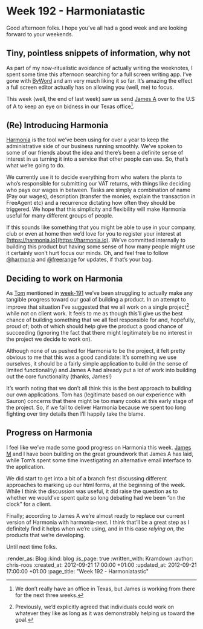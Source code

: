 Week 192 - Harmoniatastic
=========================

Good afternoon folks.  I hope you’ve all had a good week and are looking forward to your weekends.

## Tiny, pointless snippets of information, why not

As part of my now-ritualistic avoidance of actually writing the weeknotes, I spent some time this afternoon searching for a full screen writing app.  I’ve gone with [ByWord](http://bywordapp.com/) and am very much liking it so far.  It’s amazing the effect a full screen editor actually has on allowing you (well, me) to focus.

This week (well, the end of last week) saw us send [James A](/james-adam) over to the U.S of A to keep an eye on bidness in our Texas office[^1].

## (Re) Introducing Harmonia

[Harmonia](https://github.com/freerange/harmonia) is the tool we’ve been using for over a year to keep the administrative side of our business running smoothly.  We’ve spoken to some of our friends about the idea and there’s been a definite sense of interest in us turning it into a service that other people can use.  So, that’s what we’re going to do.

We currently use it to decide everything from who waters the plants to who’s responsible for submitting our VAT returns, with things like deciding who pays our wages in between.  Tasks are simply a combination of name (Pay our wages), description (transfer the monies, explain the transaction in FreeAgent etc) and a recurrence dictating how often they should be triggered.  We hope that this simplicity and flexibility will make Harmonia useful for many different groups of people.

If this sounds like something that you might be able to use in your company, club or even at home then we’d love for you to register your interest at [https://harmonia.io](https://harmonia.io).  We’ve committed internally to building this product but having some sense of how many people might use it certainly won’t hurt focus our minds.  Oh, and feel free to follow [@harmonia](https://twitter.com/harmonia) and [@freerange](https://twitter.com/freerange) for updates, if that’s your bag.

## Deciding to work on Harmonia

As [Tom](/tom-ward) mentioned in [week-191](/week-191) we’ve been struggling to actually make any tangible progress toward our goal of building a product.  In an attempt to improve that situation I’ve suggested that we all work on a single project[^2] while not on client work.  It feels to me as though this’ll give us the best chance of building something that we all feel responsible for and, hopefully, proud of; both of which should help give the product a good chance of succeeding (ignoring the fact that there might legitimately be no interest in the project we decide to work on).

Although none of us pushed for Harmonia to be the project, it felt pretty obvious to me that this was a good candidate: It’s something we use ourselves, it should be a fairly simple application to build (in the sense of limited functionality) and James A had already put a lot of work into building out the core functionality (thanks, James!)

It’s worth noting that we don’t all think this is the best approach to building our own applications.  Tom has (legitimate based on our experience with Sauron) concerns that there might be too many cooks at this early stage of the project.  So, if we fail to deliver Harmonia because we spent too long fighting over tiny details then I’ll happily take the blame.

## Progress on Harmonia

I feel like we’ve made some good progress on Harmonia this week.  [James M](/james-mead) and I have been building on the great groundwork that James A has laid, while Tom’s spent some time investigating an alternative email interface to the application.

We did start to get into a bit of a branch fest discussing different approaches to marking up our html forms, at the beginning of the week.  While I think the discussion was useful, it did raise the question as to whether we would’ve spent quite so long debating had we been “on the clock” for a client.

Finally; according to James A we’re almost ready to replace our current version of Harmonia with harmonia-next.  I think that’ll be a great step as I definitely find it helps when we’re using, and in this case *relying on*, the products that we’re developing.

Until next time folks.

[^1]: We don’t really have an office in Texas, but James *is* working from there for the next three weeks.

[^2]: Previously, we’d explicitly agreed that individuals could work on whatever they like as long as it was demonstrably helping us toward the goal.

:render_as: Blog
:kind: blog
:is_page: true
:written_with: Kramdown
:author: chris-roos
:created_at: 2012-09-21 17:00:00 +01:00
:updated_at: 2012-09-21 17:00:00 +01:00
:page_title: "Week 192 - Harmoniatastic"

